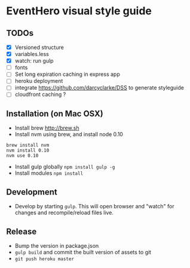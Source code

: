 # EventHero visual style guide

## TODOs
- [X] Versioned structure
- [X] variables.less
- [X] watch: run gulp
- [ ] fonts
- [ ] Set long expiration caching in express app
- [ ] heroku deployment
- [ ] integrate https://github.com/darcyclarke/DSS to generate styleguide
- [ ] cloudfront caching ?

## Installation (on Mac OSX)

- Install brew http://brew.sh
- Install nvm using brew, and install node 0.10
```
brew install nvm
nvm install 0.10
nvm use 0.10
```
- Install gulp globally `npm install gulp -g`
- Install modules `npm install`

## Development

- Develop by starting `gulp`. This will open browser and "watch" for changes and recompile/reload files live.

## Release

- Bump the version in package.json
- `gulp build` and commit the built version of assets to git
- `git push heroku master`
